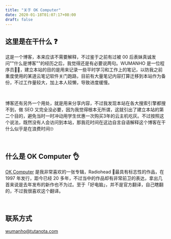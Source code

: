 ```yaml
---
title: "关于 OK Computer"
date: 2020-01-18T01:07:17+08:00
draft: false
---
```


## 这里是在干什么 :question:

这是一个博客，本来应该不需要解释，不过鉴于之前有过被 00 后表妹真诚发问""什么是博客""的经历之后，我觉得还是有必要说两句。WUMANHO 是一位程序员:man_technologist:，建立本站的目的是用来记录一些平时学习和工作上的笔记，以防我之前重度使用的某道云笔记软件关门跑路，目前有大量笔记内容打算迁移到本站作为备份，不过工作量较大，加上本人较懒，导致进度缓慢。  

&nbsp;

博客还有另外一个用处，就是用来分享内容，不过我发现本站在各大搜索引擎都搜不到，做 SEO 又完全没必要，因为我觉得根本无所谓，这就引出了建立本站的第二个目的，避免当时一时冲动用学生优惠一次购买3年的云主机吃灰。不过按照这个说法，既然没有人会访问到本站，那我花时间在这边自言自语解释这个博客在干什么似乎是在浪费时间:roll_eyes:

&nbsp;

## 什么是 OK Computer :ok_hand:

[OK Computer](https://baike.baidu.com/item/OK%20Computer) 是我非常喜欢的一张专辑，Radiohead :guitar:最具有标志性的作品，在 1997 年发行，距今已经 20 多年，不过当中的作品却有非常前卫的表达，拿出几首来说是去年发布的新作也不为过。至于「好电脑」，并不是官方翻译，自己瞎翻的，不过我很喜欢这个翻译。

&nbsp;

## 联系方式

wumanho@tutanota.com